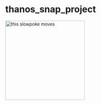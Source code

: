 # thanos_snap_project
<img src="http://i.stack.imgur.com/SBv4T.gif" alt="this slowpoke moves"  width="250" />
